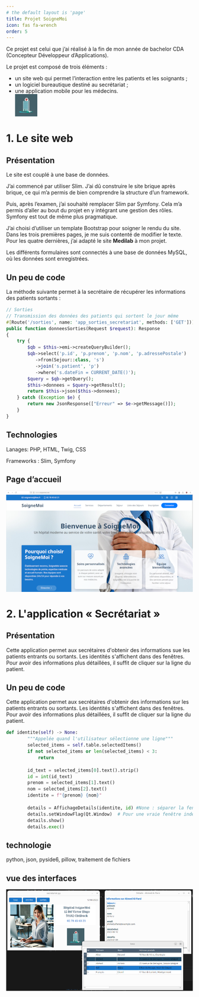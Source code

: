 ```yaml
---
# the default layout is 'page'
title: Projet SoigneMoi
icon: fas fa-wrench
order: 5
---
```


Ce projet est celui que j’ai réalisé à la fin de mon année de bachelor CDA (Concepteur Développeur d’Applications).

Le projet est composé de trois éléments :

- un site web qui permet l’interaction entre les patients et les soignants ;
- un logiciel bureautique destiné au secrétariat ;
- une application mobile pour les médecins.<br>
![logo](assets/img/logo.png)

# 1. Le site web 

## Présentation  

Le site est couplé à une base de données.

J’ai commencé par utiliser Slim. J’ai dû construire le site brique après brique, ce qui m’a permis de bien comprendre la structure d’un framework.

Puis, après l’examen, j’ai souhaité remplacer Slim par Symfony. Cela m’a permis d’aller au bout du projet en y intégrant une gestion des rôles. Symfony est tout de même plus pragmatique.

J’ai choisi d’utiliser un template Bootstrap pour soigner le rendu du site. Dans les trois premières pages, je me suis contenté de modifier le texte. Pour les quatre dernières, j’ai adapté le site **Medilab** à mon projet.

Les différents formulaires sont connectés à une base de données MySQL, où les données sont enregistrées.

## Un peu de code

La méthode suivante permet à la secrétaire de récupérer les informations des patients sortants :

```php
// Sorties
// Transmission des données des patients qui sortent le jour même
#[Route('/sorties', name: 'app_sorties_secretariat', methods: ['GET'])]
public function donneesSorties(Request $request): Response
{
    try {
        $qb = $this->emi->createQueryBuilder();
        $qb->select('p.id', 'p.prenom', 'p.nom', 'p.adressePostale')
           ->from(Sejour::class, 's')
           ->join('s.patient', 'p')
           ->where('s.dateFin = CURRENT_DATE()');
        $query = $qb->getQuery();
        $this->donnees = $query->getResult();
        return $this->json($this->donnees);
    } catch (Exception $e) {
        return new JsonResponse(["Erreur" => $e->getMessage()]);
    }
}
```
## Technologies 

Lanages: PHP, HTML, Twig, CSS

Frameworks : Slim, Symfony

## Page d’accueil 

![Site web](assets/img/site_web.png)

# 2. L'application « Secrétariat »
## Présentation
Cette application permet aux secrétaires d'obtenir des informations sue les patients entrants ou sortants. Les identités s'affichent dans des fenêtres. Pour avoir des informations plus détaillées, il suffit de cliquer sur la ligne du patient.
## Un peu de code
Cette application permet aux secrétaires d'obtenir des informations sur les patients entrants ou sortants. Les identités s'affichent dans des fenêtres. Pour avoir des informations plus détaillées, il suffit de cliquer sur la ligne du patient.
```python
def identite(self) -> None:
        """Appelée quand l'utilisateur sélectionne une ligne"""
        selected_items = self.table.selectedItems()
        if not selected_items or len(selected_items) < 3:
            return

        id_text = selected_items[0].text().strip()
        id = int(id_text)
        prenom = selected_items[1].text()
        nom = selected_items[2].text()
        identite = f"{prenom} {nom}"
       
        details = AffichageDetails(identite, id) #None : séparer la fenêtre d'application et cette fenêtre détails
        details.setWindowFlag(Qt.Window)  # Pour une vraie fenêtre indépendante
        details.show()
        details.exec()
```
## technologie
python, json, pyside6, pillow, traitement de fichiers

## vue des interfaces
![Secretariat](assets/img/secretariat.png)
